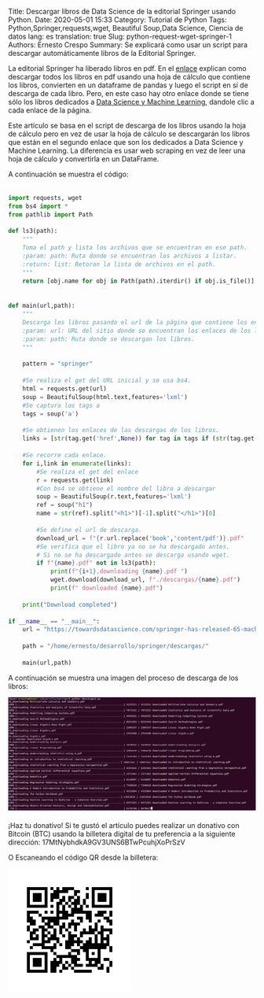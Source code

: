 Title: Descargar libros de Data Science de la editorial Springer usando Python.
Date:  2020-05-01 15:33
Category: Tutorial de Python
Tags: Python,Springer,requests,wget, Beautiful Soup,Data Science, Ciencia de datos
lang: es
translation: true
Slug: python-request-wget-springer-1
Authors: Ernesto Crespo
Summary: Se explicará como usar un script para descargar automáticamente libros de la Editorial Springer.


La editorial Springer ha liberado libros en pdf. En el [enlace](https://towardsdatascience.com/download-all-free-textbooks-from-springer-using-python-bd0b10e0ccc) explican como descargar todos los libros en pdf usando una hoja de cálculo que contiene los libros, convierten en un dataframe de pandas y luego el script en sí de descarga de cada libro. Pero, en este caso hay otro enlace donde se tiene sólo los libros dedicados a [Data Science y Machine Learning](https://towardsdatascience.com/springer-has-released-65-machine-learning-and-data-books-for-free-961f8181f189), dandole clic a cada enlace de la página.

Este artículo se basa en el script de descarga de los libros usando la hoja de cálculo pero en vez de usar la hoja de cálculo se descargarán los libros que están en el segundo enlace que son los dedicados a Data Science y Machine Learning. La diferencia es usar web scraping en vez de leer una hoja de cálculo y convertirla en un DataFrame.

A continuación se muestra el código:

```python

import requests, wget
from bs4 import *
from pathlib import Path

def ls3(path):
    """
    Toma el path y lista los archivos que se encuentran en ese path.
    :param: path: Ruta donde se encuentran los archivos a listar.
    :return: list: Retoran la lista de archivos en el path.
    """
    return [obj.name for obj in Path(path).iterdir() if obj.is_file()]


def main(url,path):
    """     
    Descarga los libros pasando el url de la página que contiene los enlaces.
    :param: url: URL del sitio donde se encuentran los enlaces de los libros a descargar.
    :param: path: Ruta donde se descargan los libros.
    """

    pattern = "springer"

    #Se realiza el get del URL inicial y se usa bs4.
    html = requests.get(url)
    soup = BeautifulSoup(html.text,features='lxml')
    #Se captura los tags a
    tags = soup('a')

    #Se obtienen los enlaces de las descargas de los libros.
    links = [str(tag.get('href',None)) for tag in tags if (str(tag.get('href',None)).find(pattern) != -1) and (str(tag.get('href',None)).find("link") != -1)]

    #Se recorre cada enlace.
    for i,link in enumerate(links):
        #Se realiza el get del enlace
        r = requests.get(link)
        #Con bs4 se obtiene el nombre del libro a descargar
        soup = BeautifulSoup(r.text,features='lxml')
        ref = soup("h1")
        name = str(ref).split("<h1>")[-1].split("</h1>")[0]

        #Se define el url de descarga.
        download_url = f"{r.url.replace('book','content/pdf')}.pdf"
        #Se verifica que el libro ya no se ha descargado antes.
        # Si no se ha descargado antes se descarga usando wget.  
        if f"{name}.pdf" not in ls3(path):   
            print(f"{i+1},downloading {name}.pdf ")
            wget.download(download_url, f"./descargas/{name}.pdf")
            print(f" downloaded {name}.pdf")

    print("Download completed")

if __name__ == "__main__":
    url = "https://towardsdatascience.com/springer-has-released-65-machine-learning-and-data-books-for-free-961f8181f189"

    path = "/home/ernesto/desarrollo/springer/descargas/"

    main(url,path)

```

A continuación se muestra una imagen del proceso de descarga de los libros:

![Captura de pantalla de las descargas](./images/download-springer-books.png)


####

¡Haz tu donativo!
Si te gustó el artículo puedes realizar un donativo con Bitcoin (BTC)
usando la billetera digital de tu preferencia a la siguiente
dirección: 17MtNybhdkA9GV3UNS6BTwPcuhjXoPrSzV

O Escaneando el código QR desde la billetera:

![17MtNybhdkA9GV3UNS6BTwPcuhjXoPrSzV](./images/17MtNybhdkA9GV3UNS6BTwPcuhjXoPrSzV.png)
